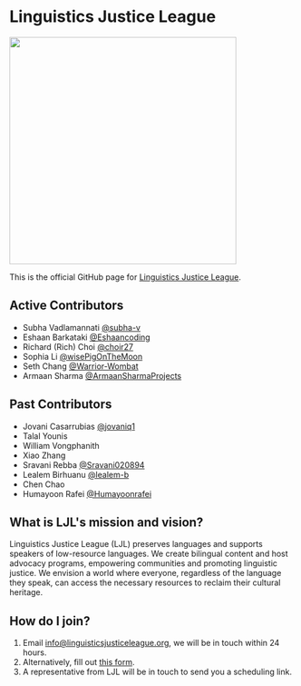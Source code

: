 # Linguistics Justice League
<img src="https://github.com/linguisticsjusticeleague/.github/assets/71041442/ca0377dc-1474-4f77-889f-a7de54f1709c" width="400">


This is the official GitHub page for [Linguistics Justice League](https://linguisticsjusticeleague.org/). 

## Active Contributors
- Subha Vadlamannati [@subha-v](https://github.com/subha-v)
- Eshaan Barkataki [@Eshaancoding](https://github.com/Eshaancoding)
- Richard (Rich) Choi [@choir27](https://github.com/choir27)
- Sophia Li [@wisePigOnTheMoon](https://github.com/wisePigOnTheMoon)
- Seth Chang [@Warrior-Wombat](https://github.com/Warrior-Wombat)
- Armaan Sharma [@ArmaanSharmaProjects](https://github.com/ArmaanSharmaProjects)

## Past Contributors
- Jovani Casarrubias [@jovaniq1](https://github.com/jovaniq1)
- Talal Younis
- William Vongphanith
- Xiao Zhang
- Sravani Rebba [@Sravani020894](https://github.com/Sravani020894)
- Lealem Birhuanu [@lealem-b](https://github.com/lealem-b)
- Chen Chao
- Humayoon Rafei [@Humayoonrafei](https://github.com/humayoonrafei)

## What is LJL's mission and vision?
Linguistics Justice League (LJL) preserves languages and supports speakers of low-resource languages. We create bilingual content and host advocacy programs, empowering communities and promoting linguistic justice. We envision a world where everyone, regardless of the language they speak, can access the necessary resources to reclaim their cultural heritage.

## How do I join?
1. Email info@linguisticsjusticeleague.org, we will be in touch within 24 hours.
2. Alternatively, fill out [this form](https://forms.gle/ATPpNcuB6vX18aQj6).
3. A representative from LJL will be in touch to send you a scheduling link.
